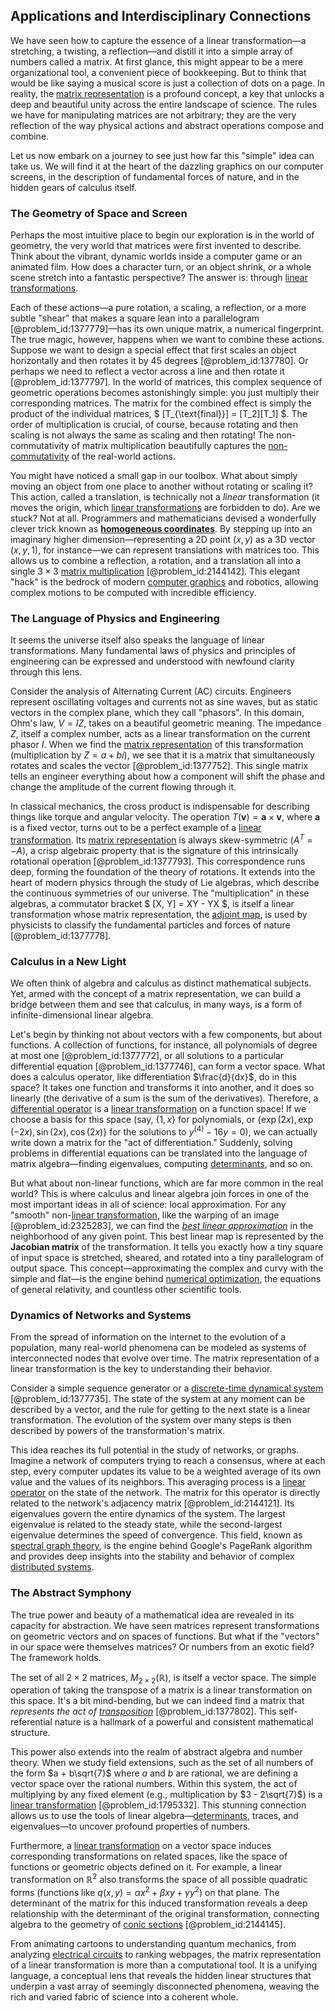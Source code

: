 ## Applications and Interdisciplinary Connections

We have seen how to capture the essence of a linear transformation—a stretching, a twisting, a reflection—and distill it into a simple array of numbers called a matrix. At first glance, this might appear to be a mere organizational tool, a convenient piece of bookkeeping. But to think that would be like saying a musical score is just a collection of dots on a page. In reality, the [matrix representation](@article_id:142957) is a profound concept, a key that unlocks a deep and beautiful unity across the entire landscape of science. The rules we have for manipulating matrices are not arbitrary; they are the very reflection of the way physical actions and abstract operations compose and combine.

Let us now embark on a journey to see just how far this "simple" idea can take us. We will find it at the heart of the dazzling graphics on our computer screens, in the description of fundamental forces of nature, and in the hidden gears of calculus itself.

### The Geometry of Space and Screen

Perhaps the most intuitive place to begin our exploration is in the world of geometry, the very world that matrices were first invented to describe. Think about the vibrant, dynamic worlds inside a computer game or an animated film. How does a character turn, or an object shrink, or a whole scene stretch into a fantastic perspective? The answer is: through [linear transformations](@article_id:148639).

Each of these actions—a pure rotation, a scaling, a reflection, or a more subtle "shear" that makes a square lean into a parallelogram [@problem_id:1377779]—has its own unique matrix, a numerical fingerprint. The true magic, however, happens when we want to combine these actions. Suppose we want to design a special effect that first scales an object horizontally and then rotates it by 45 degrees [@problem_id:137780]. Or perhaps we need to reflect a vector across a line and then rotate it [@problem_id:1377797]. In the world of matrices, this complex sequence of geometric operations becomes astonishingly simple: you just multiply their corresponding matrices. The matrix for the combined effect is simply the product of the individual matrices, $ [T_{\text{final}}] = [T_2][T_1] $. The order of multiplication is crucial, of course, because rotating and then scaling is not always the same as scaling and then rotating! The non-commutativity of matrix multiplication beautifully captures the [non-commutativity](@article_id:153051) of the real-world actions.

You might have noticed a small gap in our toolbox. What about simply moving an object from one place to another without rotating or scaling it? This action, called a translation, is technically not a *linear* transformation (it moves the origin, which [linear transformations](@article_id:148639) are forbidden to do). Are we stuck? Not at all. Programmers and mathematicians devised a wonderfully clever trick known as **[homogeneous coordinates](@article_id:154075)**. By stepping up into an imaginary higher dimension—representing a 2D point $(x, y)$ as a 3D vector $(x, y, 1)$, for instance—we can represent translations with matrices too. This allows us to combine a reflection, a rotation, and a translation all into a single $3 \times 3$ [matrix multiplication](@article_id:155541) [@problem_id:2144142]. This elegant "hack" is the bedrock of modern [computer graphics](@article_id:147583) and robotics, allowing complex motions to be computed with incredible efficiency.

### The Language of Physics and Engineering

It seems the universe itself also speaks the language of linear transformations. Many fundamental laws of physics and principles of engineering can be expressed and understood with newfound clarity through this lens.

Consider the analysis of Alternating Current (AC) circuits. Engineers represent oscillating voltages and currents not as sine waves, but as static vectors in the complex plane, which they call "phasors". In this domain, Ohm's law, $V=IZ$, takes on a beautiful geometric meaning. The impedance $Z$, itself a complex number, acts as a linear transformation on the current phasor $I$. When we find the [matrix representation](@article_id:142957) of this transformation (multiplication by $Z=a+bi$), we see that it is a matrix that simultaneously rotates and scales the vector [@problem_id:1377752]. This single matrix tells an engineer everything about how a component will shift the phase and change the amplitude of the current flowing through it.

In classical mechanics, the cross product is indispensable for describing things like torque and angular velocity. The operation $T(\mathbf{v}) = \mathbf{a} \times \mathbf{v}$, where $\mathbf{a}$ is a fixed vector, turns out to be a perfect example of a [linear transformation](@article_id:142586). Its [matrix representation](@article_id:142957) is always skew-symmetric ($A^T = -A$), a crisp algebraic property that is the signature of this intrinsically rotational operation [@problem_id:1377793]. This correspondence runs deep, forming the foundation of the theory of rotations. It extends into the heart of modern physics through the study of Lie algebras, which describe the continuous symmetries of our universe. The "multiplication" in these algebras, a commutator bracket $ [X, Y] = XY - YX $, is itself a linear transformation whose matrix representation, the [adjoint map](@article_id:191211), is used by physicists to classify the fundamental particles and forces of nature [@problem_id:1377778].

### Calculus in a New Light

We often think of algebra and calculus as distinct mathematical subjects. Yet, armed with the concept of a matrix representation, we can build a bridge between them and see that calculus, in many ways, is a form of infinite-dimensional linear algebra.

Let's begin by thinking not about vectors with a few components, but about functions. A collection of functions, for instance, all polynomials of degree at most one [@problem_id:1377772], or all solutions to a particular differential equation [@problem_id:1377746], can form a vector space. What does a calculus operator, like differentiation $\frac{d}{dx}$, do in this space? It takes one function and transforms it into another, and it does so linearly (the derivative of a sum is the sum of the derivatives). Therefore, a [differential operator](@article_id:202134) is a [linear transformation](@article_id:142586) on a function space! If we choose a basis for this space (say, $\{1, x\}$ for polynomials, or $\{\exp(2x), \exp(-2x), \sin(2x), \cos(2x)\}$ for the solutions to $y^{(4)} - 16y = 0$), we can actually write down a matrix for the "act of differentiation." Suddenly, solving problems in differential equations can be translated into the language of matrix algebra—finding eigenvalues, computing [determinants](@article_id:276099), and so on.

But what about non-linear functions, which are far more common in the real world? This is where calculus and linear algebra join forces in one of the most important ideas in all of science: local approximation. For any "smooth" non-[linear transformation](@article_id:142586), like the warping of an image [@problem_id:2325283], we can find the *[best linear approximation](@article_id:164148)* in the neighborhood of any given point. This best linear map is represented by the **Jacobian matrix** of the transformation. It tells you exactly how a tiny square of input space is stretched, sheared, and rotated into a tiny parallelogram of output space. This concept—approximating the complex and curvy with the simple and flat—is the engine behind [numerical optimization](@article_id:137566), the equations of general relativity, and countless other scientific tools.

### Dynamics of Networks and Systems

From the spread of information on the internet to the evolution of a population, many real-world phenomena can be modeled as systems of interconnected nodes that evolve over time. The matrix representation of a linear transformation is the key to understanding their behavior.

Consider a simple sequence generator or a [discrete-time dynamical system](@article_id:276026) [@problem_id:1377735]. The state of the system at any moment can be described by a vector, and the rule for getting to the next state is a linear transformation. The evolution of the system over many steps is then described by powers of the transformation's matrix.

This idea reaches its full potential in the study of networks, or graphs. Imagine a network of computers trying to reach a consensus, where at each step, every computer updates its value to be a weighted average of its own value and the values of its neighbors. This averaging process is a [linear operator](@article_id:136026) on the state of the network. The matrix for this operator is directly related to the network's adjacency matrix [@problem_id:2144121]. Its eigenvalues govern the entire dynamics of the system. The largest eigenvalue is related to the steady state, while the second-largest eigenvalue determines the speed of convergence. This field, known as [spectral graph theory](@article_id:149904), is the engine behind Google's PageRank algorithm and provides deep insights into the stability and behavior of complex [distributed systems](@article_id:267714).

### The Abstract Symphony

The true power and beauty of a mathematical idea are revealed in its capacity for abstraction. We have seen matrices represent transformations on geometric vectors and on spaces of functions. But what if the "vectors" in our space were themselves matrices? Or numbers from an exotic field? The framework holds.

The set of all $2 \times 2$ matrices, $M_{2 \times 2}(\mathbb{R})$, is itself a vector space. The simple operation of taking the transpose of a matrix is a linear transformation on this space. It's a bit mind-bending, but we can indeed find a matrix that *represents the act of [transposition](@article_id:154851)* [@problem_id:1377802]. This self-referential nature is a hallmark of a powerful and consistent mathematical structure.

This power also extends into the realm of abstract algebra and number theory. When we study field extensions, such as the set of all numbers of the form $a + b\sqrt{7}$ where $a$ and $b$ are rational, we are defining a vector space over the rational numbers. Within this system, the act of multiplying by any fixed element (e.g., multiplication by $3 - 2\sqrt{7}$) is a [linear transformation](@article_id:142586) [@problem_id:1795332]. This stunning connection allows us to use the tools of linear algebra—[determinants](@article_id:276099), traces, and eigenvalues—to uncover profound properties of numbers.

Furthermore, a [linear transformation](@article_id:142586) on a vector space induces corresponding transformations on related spaces, like the space of functions or geometric objects defined on it. For example, a linear transformation on $\mathbb{R}^2$ also transforms the space of all possible quadratic forms (functions like $q(x,y) = \alpha x^2 + \beta xy + \gamma y^2$) on that plane. The determinant of the matrix for this induced transformation reveals a deep relationship with the determinant of the original transformation, connecting algebra to the geometry of [conic sections](@article_id:174628) [@problem_id:2144145].

From animating cartoons to understanding quantum mechanics, from analyzing [electrical circuits](@article_id:266909) to ranking webpages, the matrix representation of a linear transformation is more than a computational tool. It is a unifying language, a conceptual lens that reveals the hidden linear structures that underpin a vast array of seemingly disconnected phenomena, weaving the rich and varied fabric of science into a coherent whole.
